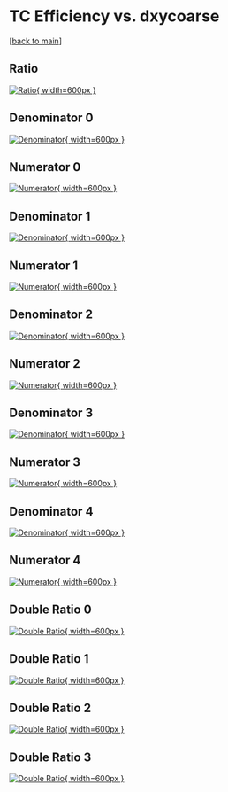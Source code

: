# TC Efficiency vs. dxycoarse

[[back to main](./)]



## Ratio

[![Ratio](../mtv/var/TC_vtr_211_-1_eff_dxycoarse.png){ width=600px }](../mtv/var/TC_vtr_211_-1_eff_dxycoarse.pdf)

## Denominator 0

[![Denominator](../mtv/den/TC_vtr_211_-1_eff_dxycoarse_den0.png){ width=600px }](../mtv/den/TC_vtr_211_-1_eff_dxycoarse_den0.pdf)

## Numerator 0

[![Numerator](../mtv/num/TC_vtr_211_-1_eff_dxycoarse_num0.png){ width=600px }](../mtv/num/TC_vtr_211_-1_eff_dxycoarse_num0.pdf)

## Denominator 1

[![Denominator](../mtv/den/TC_vtr_211_-1_eff_dxycoarse_den1.png){ width=600px }](../mtv/den/TC_vtr_211_-1_eff_dxycoarse_den1.pdf)

## Numerator 1

[![Numerator](../mtv/num/TC_vtr_211_-1_eff_dxycoarse_num1.png){ width=600px }](../mtv/num/TC_vtr_211_-1_eff_dxycoarse_num1.pdf)

## Denominator 2

[![Denominator](../mtv/den/TC_vtr_211_-1_eff_dxycoarse_den2.png){ width=600px }](../mtv/den/TC_vtr_211_-1_eff_dxycoarse_den2.pdf)

## Numerator 2

[![Numerator](../mtv/num/TC_vtr_211_-1_eff_dxycoarse_num2.png){ width=600px }](../mtv/num/TC_vtr_211_-1_eff_dxycoarse_num2.pdf)

## Denominator 3

[![Denominator](../mtv/den/TC_vtr_211_-1_eff_dxycoarse_den3.png){ width=600px }](../mtv/den/TC_vtr_211_-1_eff_dxycoarse_den3.pdf)

## Numerator 3

[![Numerator](../mtv/num/TC_vtr_211_-1_eff_dxycoarse_num3.png){ width=600px }](../mtv/num/TC_vtr_211_-1_eff_dxycoarse_num3.pdf)

## Denominator 4

[![Denominator](../mtv/den/TC_vtr_211_-1_eff_dxycoarse_den4.png){ width=600px }](../mtv/den/TC_vtr_211_-1_eff_dxycoarse_den4.pdf)

## Numerator 4

[![Numerator](../mtv/num/TC_vtr_211_-1_eff_dxycoarse_num4.png){ width=600px }](../mtv/num/TC_vtr_211_-1_eff_dxycoarse_num4.pdf)

## Double Ratio 0

[![Double Ratio](../mtv/ratio/TC_vtr_211_-1_eff_dxycoarse_ratio0.png){ width=600px }](../mtv/ratio/TC_vtr_211_-1_eff_dxycoarse_ratio0.pdf)

## Double Ratio 1

[![Double Ratio](../mtv/ratio/TC_vtr_211_-1_eff_dxycoarse_ratio1.png){ width=600px }](../mtv/ratio/TC_vtr_211_-1_eff_dxycoarse_ratio1.pdf)

## Double Ratio 2

[![Double Ratio](../mtv/ratio/TC_vtr_211_-1_eff_dxycoarse_ratio2.png){ width=600px }](../mtv/ratio/TC_vtr_211_-1_eff_dxycoarse_ratio2.pdf)

## Double Ratio 3

[![Double Ratio](../mtv/ratio/TC_vtr_211_-1_eff_dxycoarse_ratio3.png){ width=600px }](../mtv/ratio/TC_vtr_211_-1_eff_dxycoarse_ratio3.pdf)

